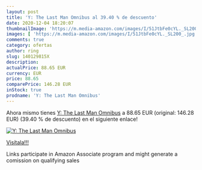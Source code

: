 ```yaml
---
layout: post
title: 'Y: The Last Man Omnibus al 39.40 % de descuento'
date: 2020-12-04 18:20:07
thumbnailImage: 'https://m.media-amazon.com/images/I/51JtbFe0cYL._SL200_.jpg'
images: [ 'https://m.media-amazon.com/images/I/51JtbFe0cYL._SL200_.jpg' ]
comments: true
category: ofertas
author: ring
slug: 140129815X
description:
actualPrice: 88.65 EUR
currency: EUR
price: 88.65
comparePrice: 146.28 EUR
inStock: true
prodname: 'Y: The Last Man Omnibus'
---
```


Ahora mismo tienes [Y: The Last Man Omnibus](https://www.amazon.es/dp/140129815X/?tag=tolees-21) a 88.65 EUR (original: 146.28 EUR) (39.40 %  de descuento) en el siguiente enlace!

[![Y: The Last Man Omnibus](https://m.media-amazon.com/images/I/51JtbFe0cYL._SL200_.jpg)](https://www.amazon.es/dp/140129815X/?tag=tolees-21)

[Visítala!!!](https://www.amazon.es/dp/140129815X/?tag=tolees-21)

Links participate in Amazon Associate program and might generate a comission on qualifying sales
